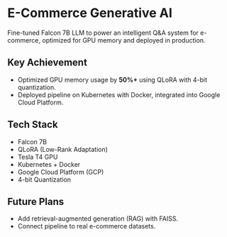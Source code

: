 # E-Commerce Generative AI

Fine-tuned Falcon 7B LLM to power an intelligent Q&A system for e-commerce, optimized for GPU memory and deployed in production.

## Key Achievement
- Optimized GPU memory usage by **50%+** using QLoRA with 4-bit quantization.  
- Deployed pipeline on Kubernetes with Docker, integrated into Google Cloud Platform.  

## Tech Stack
- Falcon 7B  
- QLoRA (Low-Rank Adaptation)  
- Tesla T4 GPU  
- Kubernetes + Docker  
- Google Cloud Platform (GCP)  
- 4-bit Quantization  

## Future Plans
- Add retrieval-augmented generation (RAG) with FAISS.  
- Connect pipeline to real e-commerce datasets.  

